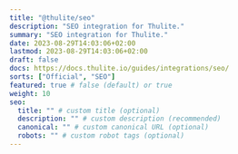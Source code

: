 ```yaml
---
title: "@thulite/seo"
description: "SEO integration for Thulite."
summary: "SEO integration for Thulite."
date: 2023-08-29T14:03:06+02:00
lastmod: 2023-08-29T14:03:06+02:00
draft: false
docs: https://docs.thulite.io/guides/integrations/seo/
sorts: ["Official", "SEO"]
featured: true # false (default) or true
weight: 10
seo:
  title: "" # custom title (optional)
  description: "" # custom description (recommended)
  canonical: "" # custom canonical URL (optional)
  robots: "" # custom robot tags (optional)
---
```

